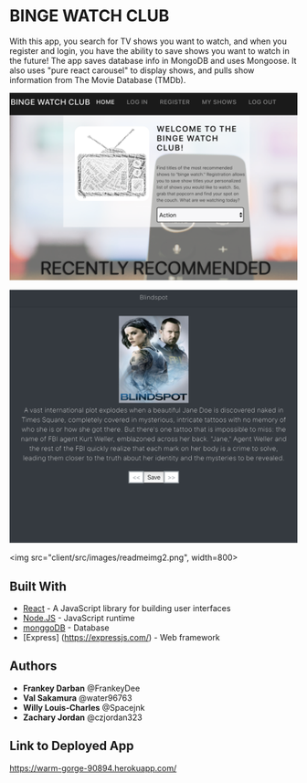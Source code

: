 # BINGE WATCH CLUB

With this app, you search for TV shows you want to watch, and when you register and login, you have the ability to save shows you want to watch in the future!  The app saves database info in MongoDB and uses Mongoose.  It also uses "pure react carousel" to display shows, and pulls show information from The Movie Database (TMDb).

![BINGE WATCH CLUB](client/src/images/readmeimg1.png)

![BINGE WATCH CLUB](client/src/images/readmeimg2.png)

<img src="client/src/images/readmeimg2.png", width=800>


## Built With

* [React](https://reactjs.org/) - A JavaScript library for building user interfaces
* [Node.JS](https://nodejs.org/) - JavaScript runtime
* [monggoDB](https://www.mongodb.com/) - Database
* [Express] (https://expressjs.com/) - Web framework

## Authors

* **Frankey Darban** @FrankeyDee
* **Val Sakamura** @water96763
* **Willy Louis-Charles** @Spacejnk
* **Zachary Jordan** @czjordan323

## Link to Deployed App

https://warm-gorge-90894.herokuapp.com/
